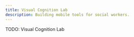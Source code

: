 ```yaml
---
title: Visual Cognition Lab
description: Building mobile tools for social workers.
---
```


TODO: Visual Cognition Lab
